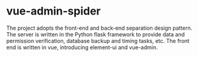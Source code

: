# vue-admin-spider
The project adopts the front-end and back-end separation design pattern. The server is written in the Python flask framework to provide data and permission verification, database backup and timing tasks, etc. The front end is written in vue, introducing element-ui and vue-admin.
